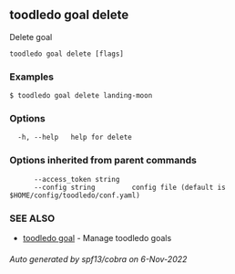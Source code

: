 ## toodledo goal delete

Delete goal

```
toodledo goal delete [flags]
```

### Examples

```
$ toodledo goal delete landing-moon

```

### Options

```
  -h, --help   help for delete
```

### Options inherited from parent commands

```
      --access_token string   
      --config string         config file (default is $HOME/config/toodledo/conf.yaml)
```

### SEE ALSO

* [toodledo goal](toodledo_goal.md)	 - Manage toodledo goals

###### Auto generated by spf13/cobra on 6-Nov-2022

